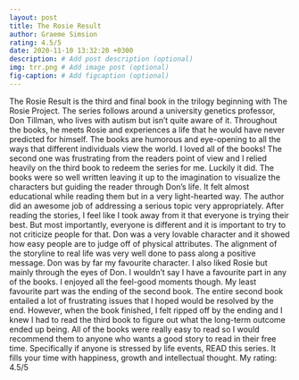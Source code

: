 ```yaml
---
layout: post
title: The Rosie Result
author: Graeme Simsion
rating: 4.5/5
date: 2020-11-10 13:32:20 +0300
description: # Add post description (optional)
img: trr.png # Add image post (optional)
fig-caption: # Add figcaption (optional)
---
```

The Rosie Result is the third and final book in the trilogy beginning with The Rosie Project. The series follows around a university genetics professor, Don Tillman, who lives with autism but isn’t quite aware of it. Throughout the books, he meets Rosie and experiences a life that he would have never predicted for himself. The books are humorous and eye-opening to all the ways that different individuals view the world. 
I loved all of the books! The second one was frustrating from the readers point of view and I relied heavily on the third book to redeem the series for me. Luckily it did. The books were so well written leaving it up to the imagination to visualize the characters but guiding the reader through Don’s life. It felt almost educational while reading them but in a very light-hearted way. The author did an awesome job of addressing a serious topic very appropriately. 
After reading the stories, I feel like I took away from it that everyone is trying their best. But most importantly, everyone is different and it is important to try to not criticize people for that. Don was a very lovable character and it showed how easy people are to judge off of physical attributes. The alignment of the storyline to real life was very well done to pass along a positive message.
Don was by far my favourite character. I also liked Rosie but mainly through the eyes of Don. I wouldn’t say I have a favourite part in any of the books. I enjoyed all the feel-good moments though. 
My least favourite part was the ending of the second book. The entire second book entailed a lot of frustrating issues that I hoped would be resolved by the end. However, when the book finished, I felt ripped off by the ending and I knew I had to read the third book to figure out what the long-term outcome ended up being.
All of the books were really easy to read so I would recommend them to anyone who wants a good story to read in their free time. Specifically if anyone is stressed by life events, READ this series. It fills your time with happiness, growth and intellectual thought. 
My rating: 4.5/5
